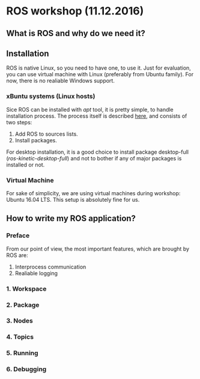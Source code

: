 # ROS workshop (11.12.2016)

## What is ROS and why do we need it?

## Installation

ROS is native Linux, so you need to have one, to use it. Just for evaluation, you can use virtual machine with Linux (preferably from Ubuntu family). For now, there is no realiable Windows support.

### xBuntu systems (Linux hosts)

Sice ROS can be installed with _apt_ tool, it is pretty simple, to handle installation process. 
The process itself is described [here](http://wiki.ros.org/kinetic/Installation/Ubuntu), and consists of two steps:
1. Add ROS to sources lists.
2. Install packages.

For desktop installation, it is a good choice to install package desktop-full (_ros-kinetic-desktop-full_) and not to bother if any of major packages is installed or not.

### Virtual Machine

For sake of simplicity, we are using virtual machines during workshop: Ubuntu 16.04 LTS. This setup is absolutely fine for us.

## How to write my ROS application?

### Preface

From our point of view, the most important features, which are brought by ROS are:
1. Interprocess communication
2. Realiable logging 

### 1. Workspace

### 2. Package

### 3. Nodes

### 4. Topics

### 5. Running

### 6. Debugging
